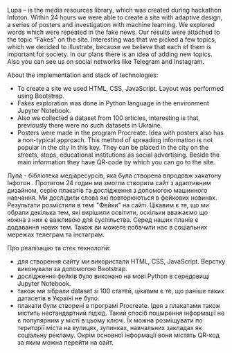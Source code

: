 Lupa – is the media resources library, which was created during hackathon Infoton. Within 24 hours we were able to create a site with adaptive design, a series of posters and investigation with machine learning. We explored words which were repeated in the fake news. Our results were attached to the topic “Fakes” on the site. Interesting was that we picked a few topics, which we decided to illustrate, because we believe that each of them is important for society. In our plans there is an idea of adding new topics. Also you can see us on social networks like Telegram and Instagram.

About the implementation and stack of technologies:

 - To create a site we used HTML, CSS, JavaScript. Layout was performed using Bootstrap.
 - Fakes exploration was done in Python language in the environment Jupyter Notebook.
 - Also we collected a dataset from 100 articles, interesting is that, previously there were no such datasets in Ukraine.
 - Posters were made in the program Procreate. Idea with posters also has a non-typical approach. This method of spreading information is not popular in the city in this key. They can be placed in the city on the streets, stops, educational institutions as social advertising. Beside the main information they have QR-code by which you can go to the site.


Лупа - бібліотека медіаресурсів, яка була створена впродовж хакатону Інфотон .
Протягом 24 годин ми змогли створити сайт з адаптивним дизайном, серію плакатів та дослідження з допомогою машинного навчання. Ми дослідили слова які повторюються в фейкових новинах. Результати розмістили в темі "Фейки" на сайті. Цікавим є те, що ми обрали декілька тем, які вирішили освітити, оскільки вважаємо що кожна з них є важливою для суспільства. Серед наших планів є додавання нових тем.
Також ви можете побачити нас в соціальних мережах телеграм та інстаграм.

Про реалізацію та стек технологій:
- для створення сайту ми використали HTML, CSS, JavaScript. Верстку виконували за допомогою Bootstrap.
- дослідження фейків було виконано на мові Python в середовищі Jupyter Notebook.
- також ми зібрали dataset зі 100 статей, цікавим є те, що раніше таких датасетів в Україні не було.
- плакати були створені в програмі Procreate. Ідея з плакатами також містить нестандартний підхід. Такий спосіб поширення інформації не є популярним у місті в цьому ключі.
Їх можна розміщувати по території міста на вулицях, зупинках, навчальних закладах як соціальну рекламу. Окрім основної інформації вони містять QR-код за яким можна перейти на сайт.
